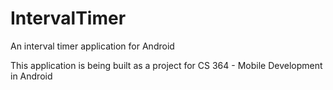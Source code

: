 # IntervalTimer
An interval timer application for Android

This application is being built as a project for CS 364 - Mobile Development in Android
